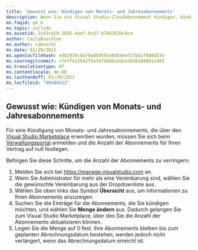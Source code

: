 ```yaml
---
title: 'Gewusst wie: Kündigen von Monats- und Jahresabonnements'
description: Wenn Sie ein Visual Studio-Cloudabonnement kündigen, kündigen Sie die automatische Verlängerung. Das Abonnement wird bis zum normalen Verlängerungsdatum fortgesetzt...
ms.faqid: q4_6
ms.topic: include
ms.assetid: 2c83cd19-2692-4aef-9cd7-b7842639cbce
author: CaityBuschlen
ms.author: cabuschl
ms.date: 01/29/2021
ms.openlocfilehash: ed82939c8a70a8b9591e8db4ee727bb1f888d53e
ms.sourcegitcommit: cfeffe2364275a347db0ba2dce36d8e80001c081
ms.translationtype: HT
ms.contentlocale: de-DE
ms.lasthandoff: 01/30/2021
ms.locfileid: "99104512"
---
```

## <a name="how-do-i-cancel-monthly-and-annual-subscriptions"></a>Gewusst wie: Kündigen von Monats- und Jahresabonnements
Für eine Kündigung von Monats- und Jahresabonnements, die über den [Visual Studio Marketplace](https://marketplace.visualstudio.com) erworben wurden, müssen Sie sich beim [Verwaltungsportal](https://manage.visualstudio.com) anmelden und die Anzahl der Abonnements für Ihren Vertrag auf null festlegen.

Befolgen Sie diese Schritte, um die Anzahl der Abonnements zu verringern:
1.  Melden Sie sich bei https://manage.visualstudio.com an.
2.  Wenn Sie Administrator für mehr als eine Vereinbarung sind, wählen Sie die gewünschte Vereinbarung aus der Dropdownliste aus.
3.  Wählen Sie oben links das Symbol **Übersicht** aus, um Informationen zu Ihren Abonnements anzuzeigen.
4.  Suchen Sie die Einträge für die Abonnements, die Sie kündigen möchten, und wählen Sie **Menge ändern** aus. Dadurch gelangen Sie zum Visual Studio Marketplace, über den Sie die Anzahl der Abonnements aktualisieren können. 
5.  Legen Sie die Menge auf 0 fest. Ihre Abonnements bleiben bis zum geplanten Abrechnungsdatum bestehen, werden jedoch nicht verlängert, wenn das Abrechnungsdatum erreicht ist.

